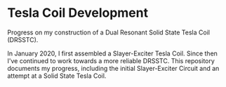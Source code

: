 # Tesla Coil Development

Progress on my construction of a Dual Resonant Solid State Tesla Coil (DRSSTC).

In January 2020, I first assembled a Slayer-Exciter Tesla Coil. Since then I've continued to work towards a more reliable DRSSTC. This repository documents my progress, including the initial Slayer-Exciter Circuit and an attempt at a Solid State Tesla Coil.
